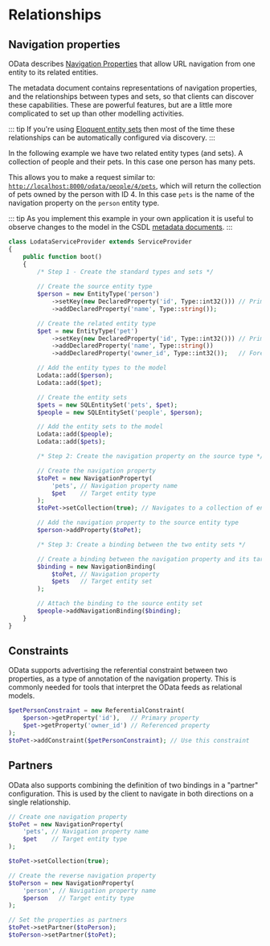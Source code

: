 # Relationships

## Navigation properties

OData describes [Navigation Properties](https://docs.oasis-open.org/odata/odata-csdl-xml/v4.01/odata-csdl-xml-v4.01.html#_Toc38530365)
that allow URL navigation from one entity to its related entities.

The metadata document contains representations of navigation properties, and the relationships between types and sets, so that
clients can discover these capabilities. These are powerful features, but are a little more complicated to set up than
other modelling activities.

::: tip
If you're using [Eloquent entity sets](./drivers/eloquent.md) then most of the time these relationships can be automatically configured via discovery.
:::

In the following example we have two related entity types (and sets).
A collection of people and their pets. In this case one person has many pets.

This allows you to make a request similar to:
[`http://localhost:8000/odata/people/4/pets`](http://localhost:8000/odata/people/4/pets),
which will return the collection of pets owned by the person with ID 4.
In this case `pets` is the name of the navigation property on the `person` entity type.

::: tip
As you implement this example in your own application it is
useful to observe changes to the model in the CSDL [metadata documents](./README.md).
:::

```php
class LodataServiceProvider extends ServiceProvider
{
    public function boot()
    {
        /* Step 1 - Create the standard types and sets */
       
        // Create the source entity type
        $person = new EntityType('person')
            ->setKey(new DeclaredProperty('id', Type::int32())) // Primary key
            ->addDeclaredProperty('name', Type::string());

        // Create the related entity type
        $pet = new EntityType('pet')
            ->setKey(new DeclaredProperty('id', Type::int32())) // Primary key
            ->addDeclaredProperty('name', Type::string())
            ->addDeclaredProperty('owner_id', Type::int32());   // Foreign key

        // Add the entity types to the model
        Lodata::add($person);
        Lodata::add($pet);

        // Create the entity sets
        $pets = new SQLEntitySet('pets', $pet);
        $people = new SQLEntitySet('people', $person);

        // Add the entity sets to the model
        Lodata::add($people);
        Lodata::add($pets);

        /* Step 2: Create the navigation property on the source type */

        // Create the navigation property
        $toPet = new NavigationProperty(
            'pets', // Navigation property name
            $pet    // Target entity type
        );
        $toPet->setCollection(true); // Navigates to a collection of entities

        // Add the navigation property to the source entity type
        $person->addProperty($toPet);

        /* Step 3: Create a binding between the two entity sets */

        // Create a binding between the navigation property and its target entity set
        $binding = new NavigationBinding(
            $toPet, // Navigation property
            $pets   // Target entity set
        );

        // Attach the binding to the source entity set
        $people->addNavigationBinding($binding);
    }
}
```

## Constraints

OData supports advertising the referential constraint between two properties, as a type of annotation of the navigation property.
This is commonly needed for tools that interpret the OData feeds as relational models.

```php
$petPersonConstraint = new ReferentialConstraint(
    $person->getProperty('id'),   // Primary property
    $pet->getProperty('owner_id') // Referenced property
);
$toPet->addConstraint($petPersonConstraint); // Use this constraint
```

## Partners

OData also supports combining the definition of two bindings in a "partner" configuration. This is used by the
client to navigate in both directions on a single relationship.

```php
// Create one navigation property
$toPet = new NavigationProperty(
    'pets', // Navigation property name
    $pet    // Target entity type
);

$toPet->setCollection(true);

// Create the reverse navigation property
$toPerson = new NavigationProperty(
    'person', // Navigation property name
    $person   // Target entity type
);

// Set the properties as partners
$toPet->setPartner($toPerson);
$toPerson->setPartner($toPet);
```